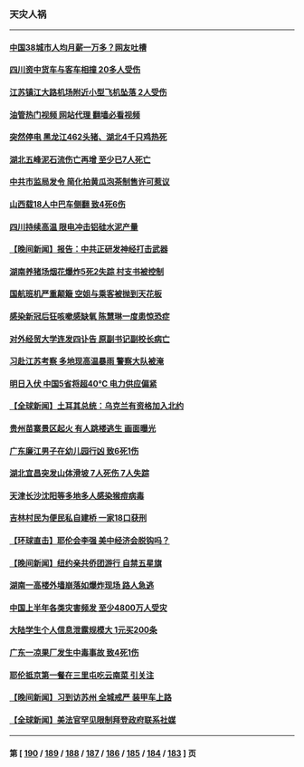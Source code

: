 ### 天灾人祸
---
#### [中国38城市人均月薪一万多？网友吐槽](../../pages/ncid280/n14033544.md?07141645) 
#### [四川资中货车与客车相撞 20多人受伤](../../pages/ncid280/n14033570.md?07141645) 
#### [江苏镇江大路机场附近小型飞机坠落 2人受伤](../../pages/ncid280/n14033491.md?07141645) 
#### [油管热门视频 网站代理 翻墙必看视频](http://138.2.39.72:81/youtube.html?epic-marker?07141645)
#### [突然停电 黑龙江462头猪、湖北4千只鸡热死](../../pages/ncid280/n14033488.md?07141645) 
#### [湖北五峰泥石流伤亡再增 至少已7人死亡](../../pages/ncid280/n14033266.md?07141645) 
#### [中共市监局发令 简化拍黄瓜泡茶制售许可惹议](../../pages/ncid280/n14032897.md?07141645) 
#### [山西载18人中巴车侧翻 致4死6伤](../../pages/ncid280/n14032812.md?07141645) 
#### [四川持续高温 限电冲击铝硅水泥产量](../../pages/ncid280/n14032347.md?07141645) 
#### [【晚间新闻】报告：中共正研发神经打击武器](../../pages/ncid280/n14032152.md?07141645) 
#### [湖南养猪场烟花爆炸5死2失踪 村支书被控制](../../pages/ncid280/n14032100.md?07141645) 
#### [国航班机严重颠簸 空姐与乘客被抛到天花板](../../pages/ncid280/n14031979.md?07141645) 
#### [感染新冠后狂咳嗽感缺氧 陈慧琳一度患惊恐症](../../pages/ncid280/n14031789.md?07141645) 
#### [对外经贸大学连发四讣告 原副书记副校长病亡](../../pages/ncid280/n14031712.md?07141645) 
#### [习赴江苏考察 多地现高温暴雨 警察大队被淹](../../pages/ncid280/n14031260.md?07141645) 
#### [明日入伏 中国5省将超40℃ 电力供应偏紧](../../pages/ncid280/n14031560.md?07141645) 
#### [【全球新闻】土耳其总统：乌克兰有资格加入北约](../../pages/ncid280/n14031509.md?07141645) 
#### [贵州苗寨景区起火 有人跳楼逃生 画面曝光](../../pages/ncid280/n14031362.md?07141645) 
#### [广东廉江男子在幼儿园行凶 致6死1伤](../../pages/ncid280/n14031355.md?07141645) 
#### [湖北宜昌突发山体滑坡 7人死伤 7人失踪](../../pages/ncid280/n14031048.md?07141645) 
#### [天津长沙沈阳等多地多人感染猴痘病毒](../../pages/ncid280/n14030703.md?07141645) 
#### [吉林村民为便民私自建桥  一家18口获刑](../../pages/ncid280/n14030702.md?07141645) 
#### [【环球直击】耶伦会李强 美中经济会脱钩吗？](../../pages/ncid280/n14030417.md?07141645) 
#### [【晚间新闻】纽约亲共侨团游行 自禁五星旗](../../pages/ncid280/n14030680.md?07141645) 
#### [湖南一高楼外墙崩落如爆炸现场 路人急逃](../../pages/ncid280/n14030657.md?07141645) 
#### [中国上半年各类灾害频发 至少4800万人受灾](../../pages/ncid280/n14030455.md?07141645) 
#### [大陆学生个人信息泄露规模大 1元买200条](../../pages/ncid280/n14030276.md?07141645) 
#### [广东一凉果厂发生中毒事故 致4死1伤](../../pages/ncid280/n14030167.md?07141645) 
#### [耶伦抵京第一餐在三里屯吃云南菜 引关注](../../pages/ncid280/n14030202.md?07141645) 
#### [【晚间新闻】习到访苏州 全城戒严 装甲车上路](../../pages/ncid280/n14030144.md?07141645) 
#### [【全球新闻】美法官罕见限制拜登政府联系社媒](../../pages/ncid280/n14030145.md?07141645) 

---
#### 第 [ [190](./190.md?07141645) / [189](./189.md?07141645) / [188](./188.md?07141645) / [187](./187.md?07141645) / [186](./186.md?07141645) / [185](./185.md?07141645) / [184](./184.md?07141645) / [183](./183.md?07141645) ] 页
